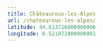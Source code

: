 ```yaml
---
title: Châteauroux-les-Alpes
url: /chateauroux-les-alpes/
latitude: 44.613716800000006
longitude: 6.521072800000001
---
```


